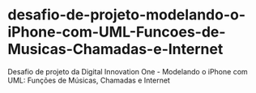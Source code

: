 # desafio-de-projeto-modelando-o-iPhone-com-UML-Funcoes-de-Musicas-Chamadas-e-Internet
Desafio de projeto da Digital Innovation One - Modelando o iPhone com UML: Funções de Músicas, Chamadas e Internet
